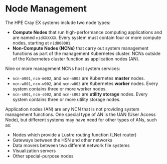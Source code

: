 # Node Management

The HPE Cray EX systems include two node types:

-   **Compute Nodes** that run high-performance computing applications and are named `nidXXXXXX`. Every system must contain four or more compute nodes, starting at `nid000001`.
-   **Non-Compute Nodes \(NCNs\)** that carry out system management functions as part of the management Kubernetes cluster. NCNs outside of the Kubernetes cluster function as  application nodes \(AN\).


Nine or more management NCNs host system services:
-   `ncn-m001`, `ncn-m002`, and `ncn-m003` are Kubernetes **master** nodes.
-   `ncn-w001`, `ncn-w002`, and `ncn-w003` are Kubernetes **worker** nodes. Every system contains three or more worker nodes.
-   `ncn-s001`, `ncn-s002`, and `ncn-s003` are **utility storage** nodes. Every system contains three or more utility storage nodes.


Application nodes \(AN\) are any NCN that is not providing system management functions. One special type of AN is the UAN (User Access Node), but different systems may have need for other types of ANs, such as:
-   Nodes which provide a Lustre routing function (LNet router)
-   Gateways between the HSN and other networks
-   Data movers between two different network file systems
-   Visualization servers
-   Other special-purpose nodes

